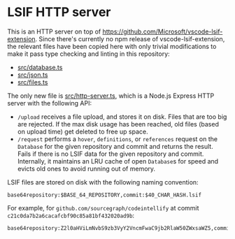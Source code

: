 # LSIF HTTP server

This is an HTTP server on top of https://github.com/Microsoft/vscode-lsif-extension. Since there's currently no npm release of vscode-lsif-extension, the relevant files have been copied here with only trivial modifications to make it pass type checking and linting in this repository:

- [src/database.ts](src/database.ts)
- [src/json.ts](src/json.ts)
- [src/files.ts](src/files.ts)

The only new file is [src/http-server.ts](src/http-server.ts), which is a Node.js Express HTTP server with the following API:

- `/upload` receives a file upload, and stores it on disk. Files that are too big are rejected. If the max disk usage has been reached, old files (based on upload time) get deleted to free up space.
- `/request` performs a `hover`, `definitions`, or `references` request on the `Database` for the given repository and commit and returns the result. Fails if there is no LSIF data for the given repository and commit. Internally, it maintains an LRU cache of open `Database`s for speed and evicts old ones to avoid running out of memory.

LSIF files are stored on disk with the following naming convention:

```
base64repository:$BASE_64_REPOSITORY,commit:$40_CHAR_HASH.lsif
```

For example, for `github.com/sourcegraph/codeintellify` at commit `c21c0da7b2a6cacafcbf90c85a81bf432020ad9b`:

```
base64repository:Z2l0aHViLmNvbS9zb3VyY2VncmFwaC9jb2RlaW50ZWxsaWZ5,commit:c21c0da7b2a6cacafcbf90c85a81bf432020ad9b.lsif
```
